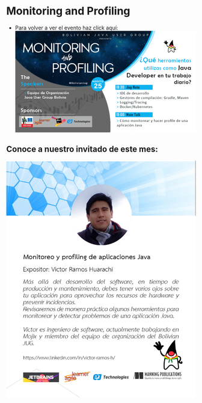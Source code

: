 # Monitoring and Profiling

- Para volver a ver el evento haz click aquí:
  [![IMAGE](img/invite2021August5.png)](https://www.youtube.com/watch?v=Ft6kdUFurWE)

## Conoce a nuestro invitado de este mes:
  
  ![About Hugo](img/about_victor.jpg)
